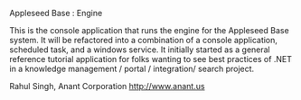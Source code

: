 ﻿Appleseed Base : Engine

This is the console application that runs the engine for the Appleseed Base system. It will be refactored into a combination of a console application, scheduled task, and a windows service. 
It initially started as a general reference tutorial application for folks wanting to see best practices of .NET in a knowledge management / portal / integration/ search project. 

Rahul Singh, Anant Corporation
http://www.anant.us 
